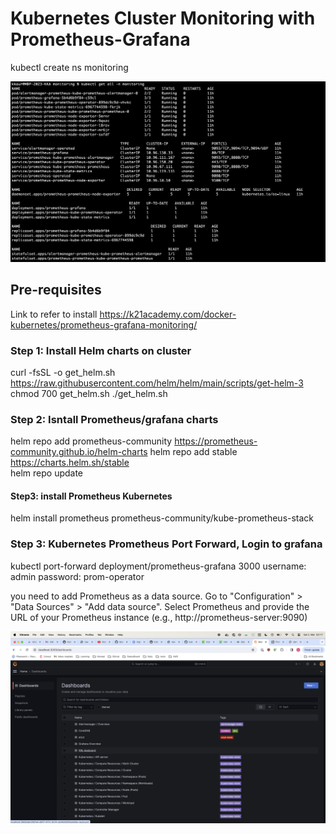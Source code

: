 # Kubernetes Cluster Monitoring with Prometheus-Grafana

kubectl create ns monitoring 

![Alt text](image.png)

## Pre-requisites

Link to refer to install https://k21academy.com/docker-kubernetes/prometheus-grafana-monitoring/
### Step 1: Install Helm charts on cluster

curl -fsSL -o get_helm.sh https://raw.githubusercontent.com/helm/helm/main/scripts/get-helm-3
chmod 700 get_helm.sh
./get_helm.sh



### Step 2: Isntall Prometheus/grafana charts 
helm repo add prometheus-community https://prometheus-community.github.io/helm-charts
helm repo add stable https://charts.helm.sh/stable  
helm repo update

#### Step3: install Prometheus Kubernetes 
helm install prometheus prometheus-community/kube-prometheus-stack

### Step 3: Kubernetes Prometheus Port Forward, Login to grafana
kubectl port-forward deployment/prometheus-grafana 3000
username: admin
password: prom-operator


you need to add Prometheus as a data source. Go to "Configuration" > "Data Sources" > "Add data source". Select Prometheus and provide the URL of your Prometheus instance (e.g., http://prometheus-server:9090)

![Alt text](image-1.png)